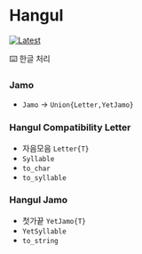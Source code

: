 # Hangul

[![Latest](https://img.shields.io/badge/docs-latest-blue.svg)](https://wookay.github.io/docs/Hangul.jl/)

⌨️  한글 처리

### Jamo
 * `Jamo` -> `Union{Letter,YetJamo}`

### Hangul Compatibility Letter
 * 자음모음 `Letter{T}`
 * `Syllable`
 * `to_char`
 * `to_syllable`

### Hangul Jamo
 * 첫가끝 `YetJamo{T}`
 * `YetSyllable`
 * `to_string`
